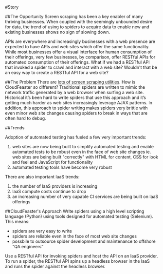 #Story

##The Opportunity
Screen scraping has been a key enabler of many thriving businesses.
When coupled with the seemingly unbounded desire for data,
the trend of using to spiders to acquire data to enable new
and existing businesses shows no sign of slowing down.

APIs are everywhere and increasingly businesses with a web presence
are expected
to have APIs and web sites which offer the same functionality.
While most businesses offer a visual interface for human consumption
of their offerings,
very few businesses, by comparison, offer RESTful APIs for
automated consumption of their offerings.
What if we had a RESTful API that invoked a
spider to crawl and interact with a web site?
Wouldn't that be an easy way to create a RESTful API for
a web site?

##The Problem
There are
[lots of screen scraping utilities](other_screen_screen_scapers.md).
How is CloudFeaster so different?
Traditional spiders are written to mimic the network traffic
generated by a web browser when surfing a web site.
Historical it’s been hard to write spiders that use this approach
and it’s getting much harder as web sites increasingly leverage
AJAX patterns.
In addition, this approach to spider writing makes spiders very brittle
with even minor web site changes causing spiders to break
in ways that are often hard to debug.

##Trends

Adoption of automated testing has fueled a few very important trends:
1. web sites are now being built to simplify automated testing
and enable automated tests to be robust even in the face of web
site changes ie. web sites
are being built "correctly" with HTML for content,
CSS for look and feel and JavaScript for functionality
1. automated testing tools have become very robust

There are also important IaaS trends:
1. the number of IaaS providers is increasing
1. IaaS compute costs continue to drop
1. an increasing number of very capable CI services
are being built on IaaS offerings

##CloudFeaster's Approach
Write spiders using a high level scripting language (Python)
using tools designed for automated testing (Selenium).
This means:
  * spiders are very easy to write
  * spiders are reliable even in the face of most web site changes
  * possbile to outsource spider development and maintenance to offshore
  “QA engineers”

Use a RESTful API for invoking spiders and host the API
on an IaaS provider. To run a spider, the RESTful API spins
up a headless browser
in the IaaS and runs the spider against the headless browser.
